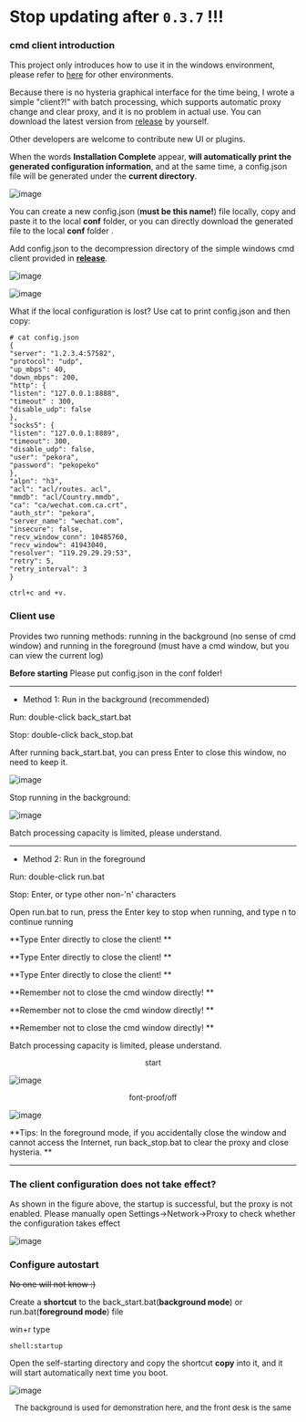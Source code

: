 # Stop updating after `0.3.7` !!!
### cmd client introduction

This project only introduces how to use it in the windows environment, please refer to [here](https://github.com/HyNetwork/hysteria) for other environments.

Because there is no hysteria graphical interface for the time being, I wrote a simple "client?!" with batch processing, which supports automatic proxy change and clear proxy, and it is no problem in actual use.
You can download the latest version from [release](https://github.com/emptysuns/Hi_Hysteria/releases) by yourself.

Other developers are welcome to contribute new UI or plugins.

When the words **Installation Complete** appear, **will automatically print the generated configuration information**, and at the same time, a config.json file will be generated under the **current directory**.

![image](https://raw.githubusercontent.com/emptysuns/Hi_Hysteria/main/imgs/result.png)

You can create a new config.json (**must be this name!**) file locally, copy and paste it to the local **conf** folder, or you can directly download the generated file to the local **conf** folder .

Add config.json to the decompression directory of the simple windows cmd client provided in [**release**](https://github.com/emptysuns/Hi_Hysteria/releases).

![image](https://raw.githubusercontent.com/emptysuns/Hi_Hysteria/main/imgs/s1.png)

![image](https://raw.githubusercontent.com/emptysuns/Hi_Hysteria/main/imgs/s2.png)

What if the local configuration is lost? Use cat to print config.json and then copy:

```
# cat config.json
{
"server": "1.2.3.4:57582",
"protocol": "udp",
"up_mbps": 40,
"down_mbps": 200,
"http": {
"listen": "127.0.0.1:8888",
"timeout" : 300,
"disable_udp": false
},
"socks5": {
"listen": "127.0.0.1:8889",
"timeout": 300,
"disable_udp": false,
"user": "pekora",
"password": "pekopeko"
},
"alpn": "h3",
"acl": "acl/routes. acl",
"mmdb": "acl/Country.mmdb",
"ca": "ca/wechat.com.ca.crt",
"auth_str": "pekora",
"server_name": "wechat.com",
"insecure": false,
"recv_window_conn": 10485760,
"recv_window": 41943040,
"resolver": "119.29.29.29:53",
"retry": 5,
"retry_interval": 3
}

ctrl+c and +v.
```

### Client use

Provides two running methods: running in the background (no sense of cmd window) and running in the foreground (must have a cmd window, but you can view the current log)

**Before starting** Please put config.json in the conf folder!

***************************************************** *****************************

- Method 1: Run in the background (recommended)

Run: double-click back_start.bat

Stop: double-click back_stop.bat

After running back_start.bat, you can press Enter to close this window, no need to keep it.

![image](https://raw.githubusercontent.com/emptysuns/Hi_Hysteria/main/imgs/tips.png)

Stop running in the background:

![image](https://raw.githubusercontent.com/emptysuns/Hi_Hysteria/main/imgs/back_stop.png)

Batch processing capacity is limited, please understand.
***************************************************** *****************************

- Method 2: Run in the foreground

Run: double-click run.bat

Stop: Enter, or type other non-'n' characters

Open run.bat to run, press the Enter key to stop when running, and type n to continue running

**Type Enter directly to close the client! **

**Type Enter directly to close the client! **

**Type Enter directly to close the client! **

**Remember not to close the cmd window directly! **

**Remember not to close the cmd window directly! **

**Remember not to close the cmd window directly! **

Batch processing capacity is limited, please understand.

<center><font size=2>start</font></center>

![image](https://cloud.iacg.cf/0:/normal/img/hihysteria/mark.png)

<center><font size=2>font-proof/off</font></center>

![image](https://raw.githubusercontent.com/emptysuns/Hi_Hysteria/main/imgs/stop.png)

**Tips: In the foreground mode, if you accidentally close the window and cannot access the Internet, run back_stop.bat to clear the proxy and close hysteria. **

***************************************************** *****************************

### The client configuration does not take effect?

As shown in the figure above, the startup is successful, but the proxy is not enabled. Please manually open Settings->Network->Proxy to check whether the configuration takes effect

![image](https://raw.githubusercontent.com/emptysuns/Hi_Hysteria/main/imgs/proxy.png)

### Configure autostart

~~No one will not know :)~~

Create a **shortcut** to the back_start.bat(**background mode**) or run.bat(**foreground mode**) file

win+r type

```
shell:startup
```

Open the self-starting directory and copy the shortcut **copy** into it, and it will start automatically next time you boot.

![image](https://raw.githubusercontent.com/emptysuns/Hi_Hysteria/main/imgs/startup.png)
<center><font size=2>The background is used for demonstration here, and the front desk is the same</font></center>
